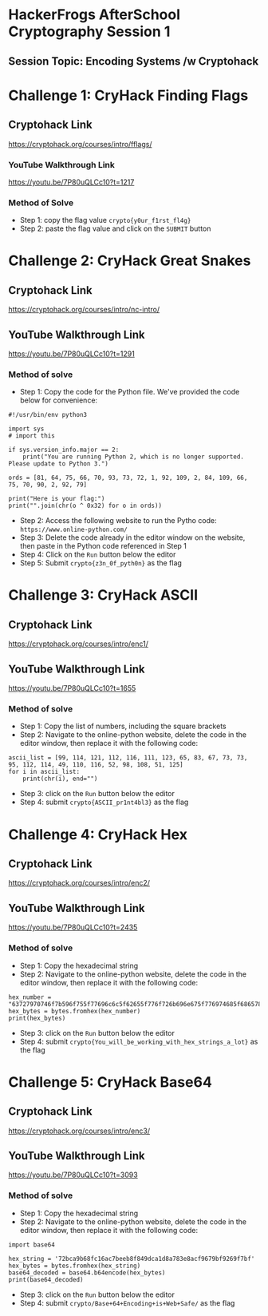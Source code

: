 # HackerFrogs AfterSchool Cryptography Session 1
## Session Topic: Encoding Systems /w Cryptohack
# Challenge 1: CryHack Finding Flags
## Cryptohack Link
https://cryptohack.org/courses/intro/fflags/
### YouTube Walkthrough Link
https://youtu.be/7P80uQLCc10?t=1217
### Method of Solve
* Step 1: copy the flag value `crypto{y0ur_f1rst_fl4g}`
* Step 2: paste the flag value and click on the `SUBMIT` button
# Challenge 2: CryHack Great Snakes
## Cryptohack Link
https://cryptohack.org/courses/intro/nc-intro/
## YouTube Walkthrough Link
https://youtu.be/7P80uQLCc10?t=1291
### Method of solve
* Step 1: Copy the code for the Python file. We've provided the code below for convenience:
```
#!/usr/bin/env python3

import sys
# import this

if sys.version_info.major == 2:
    print("You are running Python 2, which is no longer supported. Please update to Python 3.")

ords = [81, 64, 75, 66, 70, 93, 73, 72, 1, 92, 109, 2, 84, 109, 66, 75, 70, 90, 2, 92, 79]

print("Here is your flag:")
print("".join(chr(o ^ 0x32) for o in ords))
```
* Step 2: Access the following website to run the Pytho code: `https://www.online-python.com/`
* Step 3: Delete the code already in the editor window on the website, then paste in the Python code referenced in Step 1
* Step 4: Click on the `Run` button below the editor
* Step 5: Submit `crypto{z3n_0f_pyth0n}` as the flag
# Challenge 3: CryHack ASCII
## Cryptohack Link
https://cryptohack.org/courses/intro/enc1/
## YouTube Walkthrough Link
https://youtu.be/7P80uQLCc10?t=1655
### Method of solve
* Step 1: Copy the list of numbers, including the square brackets
* Step 2: Navigate to the online-python website, delete the code in the editor window, then replace it with the following code:
```
ascii_list = [99, 114, 121, 112, 116, 111, 123, 65, 83, 67, 73, 73, 95, 112, 114, 49, 110, 116, 52, 98, 108, 51, 125]
for i in ascii_list:
    print(chr(i), end="")
```
* Step 3: click on the `Run` button below the editor
* Step 4: submit `crypto{ASCII_pr1nt4bl3}` as the flag
# Challenge 4: CryHack Hex
## Cryptohack Link
https://cryptohack.org/courses/intro/enc2/
## YouTube Walkthrough Link
https://youtu.be/7P80uQLCc10?t=2435
### Method of solve
* Step 1: Copy the hexadecimal string
* Step 2: Navigate to the online-python website, delete the code in the editor window, then replace it with the following code:
```
hex_number = "63727970746f7b596f755f77696c6c5f62655f776f726b696e675f776974685f6865785f737472696e67735f615f6c6f747d"
hex_bytes = bytes.fromhex(hex_number)
print(hex_bytes)
```
* Step 3: click on the `Run` button below the editor
* Step 4: submit `crypto{You_will_be_working_with_hex_strings_a_lot}` as the flag
# Challenge 5: CryHack Base64
## Cryptohack Link
https://cryptohack.org/courses/intro/enc3/
## YouTube Walkthrough Link
https://youtu.be/7P80uQLCc10?t=3093
### Method of solve
* Step 1: Copy the hexadecimal string
* Step 2: Navigate to the online-python website, delete the code in the editor window, then replace it with the following code:
```
import base64

hex_string = '72bca9b68fc16ac7beeb8f849dca1d8a783e8acf9679bf9269f7bf'
hex_bytes = bytes.fromhex(hex_string)
base64_decoded = base64.b64encode(hex_bytes)
print(base64_decoded)
```
* Step 3: click on the `Run` button below the editor
* Step 4: submit `crypto/Base+64+Encoding+is+Web+Safe/` as the flag
